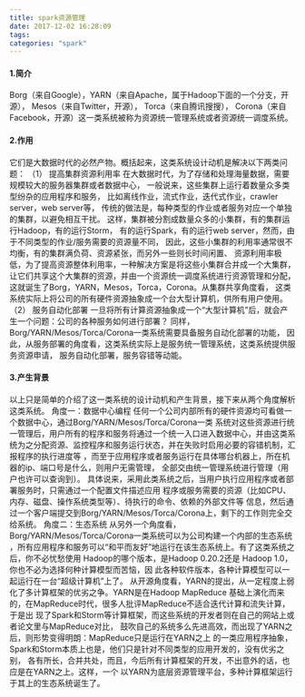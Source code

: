 ```yaml
---
title: spark资源管理
date: 2017-12-02 16:28:09
tags:
categories: "spark"
---
```

#### 1.简介
Borg（来自Google），YARN（来自Apache，属于Hadoop下面的一个分支，开源），
Mesos（来自Twitter，开源），
Torca（来自腾讯搜搜），
Corona（来自Facebook，开源）这一类系统被称为资源统一管理系统或者资源统一调度系统。
#### 2.作用
它们是大数据时代的必然产物。概括起来，这类系统设计动机是解决以下两类问题：
（1） 提高集群资源利用率
在大数据时代，为了存储和处理海量数据，需要规模较大的服务器集群或者数据中心，
一般说来，这些集群上运行着数量众多类型纷杂的应用程序和服务，
比如离线作业，流式作业，迭代式作业，crawler server，web server等，
传统的做法是，每种类型的作业或者服务对应一个单独的集群，以避免相互干扰。
这样，集群被分割成数量众多的小集群，有的集群运行Hadoop，有的运行Storm，
有的运行Spark，有的运行web server，然而，由于不同类型的作业/服务需要的资源量不同，
因此，这些小集群的利用率通常很不均衡，有的集群满负荷、资源紧张，而另外一些则长时间闲置、
资源利用率极低，为了提高资源整体利用率，一种解决方案是将这些小集群合并成一个大集群，
让它们共享这个大集群的资源，并由一个资源统一调度系统进行资源管理和分配，
这就诞生了Borg，YARN，Mesos，Torca，Corona。从集群共享角度看，
这类系统实际上将公司的所有硬件资源抽象成一个台大型计算机，供所有用户使用。
（2） 服务自动化部署
一旦将所有计算资源抽象成一个“大型计算机”后，就会产生一个问题：公司的各种服务如何进行部署？
同样，Borg/YARN/Mesos/Torca/Corona一类系统需要具备服务自动化部署的功能，
因此，从服务部署的角度看，这类系统实际上是服务统一管理系统，这类系统提供服务资源申请，
服务自动化部署，服务容错等动能。
#### 3.产生背景
以上只是简单的介绍了这一类系统的设计动机和产生背景，接下来从两个角度解析这类系统。
角度一：数据中心编程
任何一个公司内部所有的硬件资源均可看做一个数据中心，通过Borg/YARN/Mesos/Torca/Corona一类
系统对这些资源进行统一管理后，用户所有的程序和服务将通过一个统一入口进入数据中心，并由这类系
统为之分配资源、监控程序和服务运行状态，并在失败时启用必要的容错机制，汇报程序的执行进度等
，而至于应用程序或者服务运行在具体哪台机器上，所在机器的ip、端口号是什么，则用户无需管理，
全部交由统一管理系统进行管理（用户也许可以查询到）。
具体说来，采用此类系统之后，当用户执行应用程序或者部署服务时，只需通过一个配置文件描述应用
程序或服务需要的资源（比如CPU、内存、磁盘、操作系统类型等）、待执行的命令、依赖的外部文件等
信息，然后通过一个客户端提交到Borg/YARN/Mesos/Torca/Corona上，剩下的工作则完全交给系统。
角度二：生态系统
从另外一个角度看，Borg/YARN/Mesos/Torca/Corona一类系统可以为公司构建一个内部的生态系统
，所有应用程序和服务可以“和平而友好”地运行在该生态系统上。有了这类系统之后，你不必忧愁使用
Hadoop的哪个版本，是Hadoop 0.20.2还是 Hadoop 1.0，你也不必为选择何种计算模型而苦恼，因
此各种软件版本，各种计算模型可以一起运行在一台“超级计算机”上了。
从开源角度看，YARN的提出，从一定程度上弱化了多计算框架的优劣之争。YARN是在Hadoop MapReduce
基础上演化而来的，在MapReduce时代，很多人批评MapReduce不适合迭代计算和流失计算，于是出
现了Spark和Storm等计算框架，而这些系统的开发者则在自己的网站上或者论文里与MapReduce对比，
鼓吹自己的系统多么先进高效，而出现了YARN之后，则形势变得明朗：MapReduce只是运行在YARN之上
的一类应用程序抽象，Spark和Storm本质上也是，他们只是针对不同类型的应用开发的，没有优劣之别，
各有所长，合并共处，而且，今后所有计算框架的开发，不出意外的话，也应是在YARN之上。这样，一个
以YARN为底层资源管理平台，多种计算框架运行于其上的生态系统诞生了。